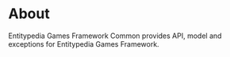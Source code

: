 ﻿# About
Entitypedia Games Framework Common provides API, model and exceptions for Entitypedia Games Framework. 